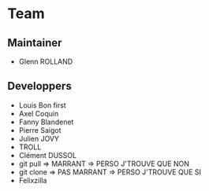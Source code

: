 # Team 

## Maintainer 

- Glenn ROLLAND

## Developpers

- Louis Bon first
- Axel Coquin
- Fanny Blandenet
- Pierre Saigot
- Julien JOVY 
- TROLL
- Clément DUSSOL
- git pull => MARRANT => PERSO J'TROUVE QUE NON
- git clone => PAS MARRANT => PERSO J'TROUVE QUE SI
- Felixzilla
